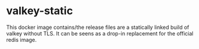 # valkey-static

This docker image contains/the release files are a statically linked build of valkey without TLS. It can be seens as a drop-in replacement for the official redis image.
